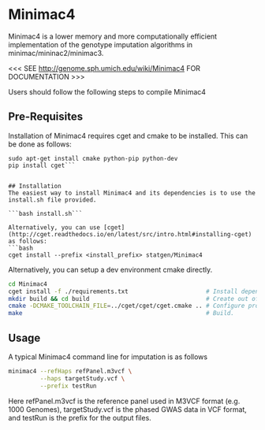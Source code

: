 # Minimac4

Minimac4 is a lower memory and more computationally efficient
implementation of the genotype imputation algorithms in 
minimac/mininac2/minimac3.

<<< SEE http://genome.sph.umich.edu/wiki/Minimac4 FOR DOCUMENTATION >>>

Users should follow the following steps to compile Minimac4 

## Pre-Requisites

Installation of Minimac4 requires cget and cmake to be installed. This can be done as follows:

``` MacOS
sudo apt-get install cmake python-pip python-dev
pip install cget```


## Installation
The easiest way to install Minimac4 and its dependencies is to use the install.sh file provided.

```bash install.sh```

Alternatively, you can use [cget](http://cget.readthedocs.io/en/latest/src/intro.html#installing-cget) as follows:
```bash
cget install --prefix <install_prefix> statgen/Minimac4
```

Alternatively, you can setup a dev environment cmake directly.
```bash
cd Minimac4
cget install -f ./requirements.txt                      # Install dependencies locally.
mkdir build && cd build                                 # Create out of source build directory.
cmake -DCMAKE_TOOLCHAIN_FILE=../cget/cget/cget.cmake .. # Configure project with dependency paths.
make                                                    # Build.
```



## Usage
A typical Minimac4 command line for imputation is as follows
```bash
minimac4 --refHaps refPanel.m3vcf \
         --haps targetStudy.vcf \
         --prefix testRun
```
Here refPanel.m3vcf is the reference panel used in M3VCF format (e.g. 1000 Genomes), 
targetStudy.vcf is the phased GWAS data in VCF format, 
and testRun is the prefix for the output files.
